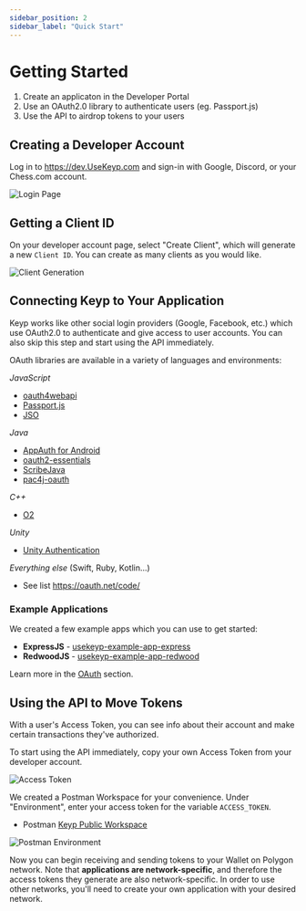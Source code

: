 ```yaml
---
sidebar_position: 2
sidebar_label: "Quick Start"
---
```


# Getting Started

1. Create an applicaton in the Developer Portal
2. Use an OAuth2.0 library to authenticate users (eg. Passport.js)
3. Use the API to airdrop tokens to your users

## Creating a Developer Account

Log in to https://dev.UseKeyp.com and sign-in with Google, Discord, or your Chess.com account.

![Login Page](/img/dev-portal-login-page.png)

## Getting a Client ID

On your developer account page, select "Create Client", which will generate a new `Client ID`. You can create as many clients as you would like.

![Client Generation](/img/dev-portal-client-gen.gif)

## Connecting Keyp to Your Application

Keyp works like other social login providers (Google, Facebook, etc.) which use OAuth2.0 to authenticate and give access to user accounts. You can also skip this step and start using the API immediately.

OAuth libraries are available in a variety of languages and environments:

_JavaScript_

- [oauth4webapi](https://github.com/panva/oauth4webapi)
- [Passport.js](https://www.passportjs.org/packages/passport-oauth2/)
- [JSO](https://github.com/andreassolberg/jso)

_Java_

- [AppAuth for Android](https://github.com/openid/AppAuth-Android)
- [oauth2-essentials](https://github.com/dmfs/oauth2-essentials)
- [ScribeJava](https://github.com/scribejava/scribejava)
- [pac4j-oauth](https://www.pac4j.org/docs/clients/oauth.html)

_C++_

- [O2](https://github.com/pipacs/o2)

_Unity_

- [Unity Authentication](https://docs.unity.com/authentication/en/manual/PlatformSignInOpenIDConnect)

_Everything else_ (Swift, Ruby, Kotlin...)

- See list https://oauth.net/code/

### Example Applications

We created a few example apps which you can use to get started:

- **ExpressJS** - [usekeyp-example-app-express](https://github.com/UseKeyp/usekeyp-example-app-express/)
- **RedwoodJS** - [usekeyp-example-app-redwood](https://github.com/UseKeyp/usekeyp-example-app-redwood/)

Learn more in the [OAuth](/oauth) section.

## Using the API to Move Tokens

With a user's Access Token, you can see info about their account and make certain transactions they've authorized.

To start using the API immediately, copy your own Access Token from your developer account.

![Access Token](/img/dev-portal-access-token.png)

We created a Postman Workspace for your convenience. Under "Environment", enter your access token for the variable `ACCESS_TOKEN`.

- Postman [Keyp Public Workspace](https://www.postman.com/speeding-spaceship-663022/workspace/keyp-public-workspace/collection/25667367-e1156fb2-60c3-4a42-b76b-47902a22512e?ctx=documentation)

![Postman Environment](/img/dev-portal-postman-environment.png)

Now you can begin receiving and sending tokens to your Wallet on Polygon network. Note that **applications are network-specific**, and therefore the access tokens they generate are also network-specific. In order to use other networks, you'll need to create your own application with your desired network.
